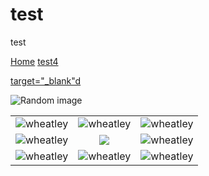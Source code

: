 # test
test

<a href="/#readme">Home</a>
<a href="/test4.md">test4</a>

<a href="https://example.com/" target="_blank">target="_blank"d</a>

![Random image](https://random-image-pepebigotes.vercel.app/api/random-image)



<table>
  <tr>
    <td align="center">
        <img src="https://upload.wikimedia.org/wikipedia/en/thumb/9/94/Wheatley.png/250px-Wheatley.png" alt="wheatley">
    </td>
    <td align="center">
        <img src="https://upload.wikimedia.org/wikipedia/en/thumb/9/94/Wheatley.png/250px-Wheatley.png" alt="wheatley">
    </td>
    <td align="center">
        <img src="https://upload.wikimedia.org/wikipedia/en/thumb/9/94/Wheatley.png/250px-Wheatley.png" alt="wheatley">
    </td>
  </tr>
  <tr>
    <td align="center">
        <img src="https://upload.wikimedia.org/wikipedia/en/thumb/9/94/Wheatley.png/250px-Wheatley.png" alt="wheatley">
    </td>
    <td align="center">
        <img src="https://www.industrialempathy.com/img/remote/ZiClJf-1920w.jpg">
    </td>
    <td align="center">
        <img src="https://upload.wikimedia.org/wikipedia/en/thumb/9/94/Wheatley.png/250px-Wheatley.png" alt="wheatley">
    </td>
  </tr>
    <tr>
    <td align="center">
        <img src="https://upload.wikimedia.org/wikipedia/en/thumb/9/94/Wheatley.png/250px-Wheatley.png" alt="wheatley">
    </td>
    <td align="center">
        <img src="https://upload.wikimedia.org/wikipedia/en/thumb/9/94/Wheatley.png/250px-Wheatley.png" alt="wheatley">
    </td>
    <td align="center">
        <img src="https://upload.wikimedia.org/wikipedia/en/thumb/9/94/Wheatley.png/250px-Wheatley.png" alt="wheatley">
    </td>
  </tr>
</table>